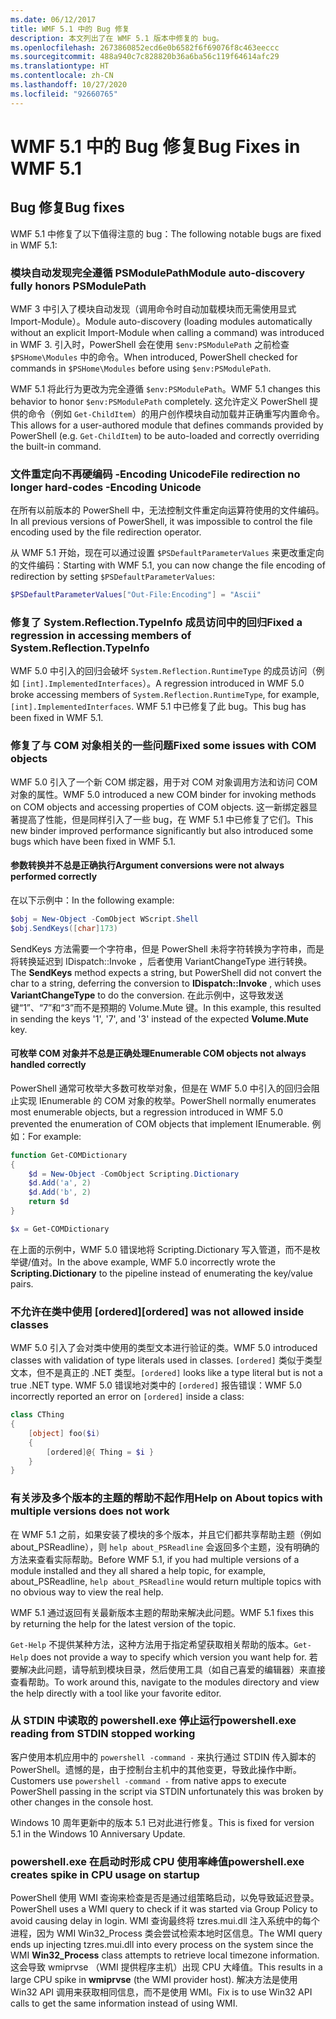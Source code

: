 ```yaml
---
ms.date: 06/12/2017
title: WMF 5.1 中的 Bug 修复
description: 本文列出了在 WMF 5.1 版本中修复的 bug。
ms.openlocfilehash: 2673860852ecd6e0b6582f6f69076f8c463eeccc
ms.sourcegitcommit: 488a940c7c828820b36a6ba56c119f64614afc29
ms.translationtype: HT
ms.contentlocale: zh-CN
ms.lasthandoff: 10/27/2020
ms.locfileid: "92660765"
---
```

# <a name="bug-fixes-in-wmf-51"></a><span data-ttu-id="37ca2-103">WMF 5.1 中的 Bug 修复</span><span class="sxs-lookup"><span data-stu-id="37ca2-103">Bug Fixes in WMF 5.1</span></span>

## <a name="bug-fixes"></a><span data-ttu-id="37ca2-104">Bug 修复</span><span class="sxs-lookup"><span data-stu-id="37ca2-104">Bug fixes</span></span>

<span data-ttu-id="37ca2-105">WMF 5.1 中修复了以下值得注意的 bug：</span><span class="sxs-lookup"><span data-stu-id="37ca2-105">The following notable bugs are fixed in WMF 5.1:</span></span>

### <a name="module-auto-discovery-fully-honors-psmodulepath"></a><span data-ttu-id="37ca2-106">模块自动发现完全遵循 PSModulePath</span><span class="sxs-lookup"><span data-stu-id="37ca2-106">Module auto-discovery fully honors PSModulePath</span></span>

<span data-ttu-id="37ca2-107">WMF 3 中引入了模块自动发现（调用命令时自动加载模块而无需使用显式 Import-Module）。</span><span class="sxs-lookup"><span data-stu-id="37ca2-107">Module auto-discovery (loading modules automatically without an explicit Import-Module when calling a command) was introduced in WMF 3.</span></span> <span data-ttu-id="37ca2-108">引入时，PowerShell 会在使用 `$env:PSModulePath` 之前检查 `$PSHome\Modules` 中的命令。</span><span class="sxs-lookup"><span data-stu-id="37ca2-108">When introduced, PowerShell checked for commands in `$PSHome\Modules` before using `$env:PSModulePath`.</span></span>

<span data-ttu-id="37ca2-109">WMF 5.1 将此行为更改为完全遵循 `$env:PSModulePath`。</span><span class="sxs-lookup"><span data-stu-id="37ca2-109">WMF 5.1 changes this behavior to honor `$env:PSModulePath` completely.</span></span> <span data-ttu-id="37ca2-110">这允许定义 PowerShell 提供的命令（例如 `Get-ChildItem`）的用户创作模块自动加载并正确重写内置命令。</span><span class="sxs-lookup"><span data-stu-id="37ca2-110">This allows for a user-authored module that defines commands provided by PowerShell (e.g. `Get-ChildItem`) to be auto-loaded and correctly overriding the built-in command.</span></span>

### <a name="file-redirection-no-longer-hard-codes--encoding-unicode"></a><span data-ttu-id="37ca2-111">文件重定向不再硬编码 -Encoding Unicode</span><span class="sxs-lookup"><span data-stu-id="37ca2-111">File redirection no longer hard-codes -Encoding Unicode</span></span>

<span data-ttu-id="37ca2-112">在所有以前版本的 PowerShell 中，无法控制文件重定向运算符使用的文件编码。</span><span class="sxs-lookup"><span data-stu-id="37ca2-112">In all previous versions of PowerShell, it was impossible to control the file encoding used by the file redirection operator.</span></span>

<span data-ttu-id="37ca2-113">从 WMF 5.1 开始，现在可以通过设置 `$PSDefaultParameterValues` 来更改重定向的文件编码：</span><span class="sxs-lookup"><span data-stu-id="37ca2-113">Starting with WMF 5.1, you can now change the file encoding of redirection by setting `$PSDefaultParameterValues`:</span></span>

```powershell
$PSDefaultParameterValues["Out-File:Encoding"] = "Ascii"
```

### <a name="fixed-a-regression-in-accessing-members-of-systemreflectiontypeinfo"></a><span data-ttu-id="37ca2-114">修复了 System.Reflection.TypeInfo 成员访问中的回归</span><span class="sxs-lookup"><span data-stu-id="37ca2-114">Fixed a regression in accessing members of System.Reflection.TypeInfo</span></span>

<span data-ttu-id="37ca2-115">WMF 5.0 中引入的回归会破坏 `System.Reflection.RuntimeType` 的成员访问（例如 `[int].ImplementedInterfaces`）。</span><span class="sxs-lookup"><span data-stu-id="37ca2-115">A regression introduced in WMF 5.0 broke accessing members of `System.Reflection.RuntimeType`, for example, `[int].ImplementedInterfaces`.</span></span> <span data-ttu-id="37ca2-116">WMF 5.1 中已修复了此 bug。</span><span class="sxs-lookup"><span data-stu-id="37ca2-116">This bug has been fixed in WMF 5.1.</span></span>

### <a name="fixed-some-issues-with-com-objects"></a><span data-ttu-id="37ca2-117">修复了与 COM 对象相关的一些问题</span><span class="sxs-lookup"><span data-stu-id="37ca2-117">Fixed some issues with COM objects</span></span>

<span data-ttu-id="37ca2-118">WMF 5.0 引入了一个新 COM 绑定器，用于对 COM 对象调用方法和访问 COM 对象的属性。</span><span class="sxs-lookup"><span data-stu-id="37ca2-118">WMF 5.0 introduced a new COM binder for invoking methods on COM objects and accessing properties of COM objects.</span></span> <span data-ttu-id="37ca2-119">这一新绑定器显著提高了性能，但是同样引入了一些 bug，在 WMF 5.1 中已修复了它们。</span><span class="sxs-lookup"><span data-stu-id="37ca2-119">This new binder improved performance significantly but also introduced some bugs which have been fixed in WMF 5.1.</span></span>

#### <a name="argument-conversions-were-not-always-performed-correctly"></a><span data-ttu-id="37ca2-120">参数转换并不总是正确执行</span><span class="sxs-lookup"><span data-stu-id="37ca2-120">Argument conversions were not always performed correctly</span></span>

<span data-ttu-id="37ca2-121">在以下示例中：</span><span class="sxs-lookup"><span data-stu-id="37ca2-121">In the following example:</span></span>

```powershell
$obj = New-Object -ComObject WScript.Shell
$obj.SendKeys([char]173)
```

<span data-ttu-id="37ca2-122">SendKeys  方法需要一个字符串，但是 PowerShell 未将字符转换为字符串，而是将转换延迟到 IDispatch::Invoke  ，后者使用 VariantChangeType  进行转换。</span><span class="sxs-lookup"><span data-stu-id="37ca2-122">The **SendKeys** method expects a string, but PowerShell did not convert the char to a string, deferring the conversion to **IDispatch::Invoke** , which uses **VariantChangeType** to do the conversion.</span></span> <span data-ttu-id="37ca2-123">在此示例中，这导致发送键“1”、“7”和“3”而不是预期的 Volume.Mute  键。</span><span class="sxs-lookup"><span data-stu-id="37ca2-123">In this example, this resulted in sending the keys '1', '7', and '3' instead of the expected **Volume.Mute** key.</span></span>

#### <a name="enumerable-com-objects-not-always-handled-correctly"></a><span data-ttu-id="37ca2-124">可枚举 COM 对象并不总是正确处理</span><span class="sxs-lookup"><span data-stu-id="37ca2-124">Enumerable COM objects not always handled correctly</span></span>

<span data-ttu-id="37ca2-125">PowerShell 通常可枚举大多数可枚举对象，但是在 WMF 5.0 中引入的回归会阻止实现 IEnumerable 的 COM 对象的枚举。</span><span class="sxs-lookup"><span data-stu-id="37ca2-125">PowerShell normally enumerates most enumerable objects, but a regression introduced in WMF 5.0 prevented the enumeration of COM objects that implement IEnumerable.</span></span> <span data-ttu-id="37ca2-126">例如：</span><span class="sxs-lookup"><span data-stu-id="37ca2-126">For example:</span></span>

```powershell
function Get-COMDictionary
{
    $d = New-Object -ComObject Scripting.Dictionary
    $d.Add('a', 2)
    $d.Add('b', 2)
    return $d
}

$x = Get-COMDictionary
```

<span data-ttu-id="37ca2-127">在上面的示例中，WMF 5.0 错误地将 Scripting.Dictionary  写入管道，而不是枚举键/值对。</span><span class="sxs-lookup"><span data-stu-id="37ca2-127">In the above example, WMF 5.0 incorrectly wrote the **Scripting.Dictionary** to the pipeline instead of enumerating the key/value pairs.</span></span>

### <a name="ordered-was-not-allowed-inside-classes"></a><span data-ttu-id="37ca2-128">不允许在类中使用 [ordered]</span><span class="sxs-lookup"><span data-stu-id="37ca2-128">[ordered] was not allowed inside classes</span></span>

<span data-ttu-id="37ca2-129">WMF 5.0 引入了会对类中使用的类型文本进行验证的类。</span><span class="sxs-lookup"><span data-stu-id="37ca2-129">WMF 5.0 introduced classes with validation of type literals used in classes.</span></span> <span data-ttu-id="37ca2-130">`[ordered]` 类似于类型文本，但不是真正的 .NET 类型。</span><span class="sxs-lookup"><span data-stu-id="37ca2-130">`[ordered]` looks like a type literal but is not a true .NET type.</span></span> <span data-ttu-id="37ca2-131">WMF 5.0 错误地对类中的 `[ordered]` 报告错误：</span><span class="sxs-lookup"><span data-stu-id="37ca2-131">WMF 5.0 incorrectly reported an error on `[ordered]` inside a class:</span></span>

```powershell
class CThing
{
    [object] foo($i)
    {
        [ordered]@{ Thing = $i }
    }
}
```

### <a name="help-on-about-topics-with-multiple-versions-does-not-work"></a><span data-ttu-id="37ca2-132">有关涉及多个版本的主题的帮助不起作用</span><span class="sxs-lookup"><span data-stu-id="37ca2-132">Help on About topics with multiple versions does not work</span></span>

<span data-ttu-id="37ca2-133">在 WMF 5.1 之前，如果安装了模块的多个版本，并且它们都共享帮助主题（例如 about_PSReadline），则 `help about_PSReadline` 会返回多个主题，没有明确的方法来查看实际帮助。</span><span class="sxs-lookup"><span data-stu-id="37ca2-133">Before WMF 5.1, if you had multiple versions of a module installed and they all shared a help topic, for example, about_PSReadline, `help about_PSReadline` would return multiple topics with no obvious way to view the real help.</span></span>

<span data-ttu-id="37ca2-134">WMF 5.1 通过返回有关最新版本主题的帮助来解决此问题。</span><span class="sxs-lookup"><span data-stu-id="37ca2-134">WMF 5.1 fixes this by returning the help for the latest version of the topic.</span></span>

<span data-ttu-id="37ca2-135">`Get-Help` 不提供某种方法，这种方法用于指定希望获取相关帮助的版本。</span><span class="sxs-lookup"><span data-stu-id="37ca2-135">`Get-Help` does not provide a way to specify which version you want help for.</span></span> <span data-ttu-id="37ca2-136">若要解决此问题，请导航到模块目录，然后使用工具（如自己喜爱的编辑器）来直接查看帮助。</span><span class="sxs-lookup"><span data-stu-id="37ca2-136">To work around this, navigate to the modules directory and view the help directly with a tool like your favorite editor.</span></span>

### <a name="powershellexe-reading-from-stdin-stopped-working"></a><span data-ttu-id="37ca2-137">从 STDIN 中读取的 powershell.exe 停止运行</span><span class="sxs-lookup"><span data-stu-id="37ca2-137">powershell.exe reading from STDIN stopped working</span></span>

<span data-ttu-id="37ca2-138">客户使用本机应用中的 `powershell -command -` 来执行通过 STDIN 传入脚本的 PowerShell。遗憾的是，由于控制台主机中的其他变更，导致此操作中断。</span><span class="sxs-lookup"><span data-stu-id="37ca2-138">Customers use `powershell -command -` from native apps to execute PowerShell passing in the script via STDIN unfortunately this was broken by other changes in the console host.</span></span>

<span data-ttu-id="37ca2-139">Windows 10 周年更新中的版本 5.1 已对此进行修复。</span><span class="sxs-lookup"><span data-stu-id="37ca2-139">This is fixed for version 5.1 in the Windows 10 Anniversary Update.</span></span>

### <a name="powershellexe-creates-spike-in-cpu-usage-on-startup"></a><span data-ttu-id="37ca2-140">powershell.exe 在启动时形成 CPU 使用率峰值</span><span class="sxs-lookup"><span data-stu-id="37ca2-140">powershell.exe creates spike in CPU usage on startup</span></span>

<span data-ttu-id="37ca2-141">PowerShell 使用 WMI 查询来检查是否是通过组策略启动，以免导致延迟登录。</span><span class="sxs-lookup"><span data-stu-id="37ca2-141">PowerShell uses a WMI query to check if it was started via Group Policy to avoid causing delay in login.</span></span> <span data-ttu-id="37ca2-142">WMI 查询最终将 tzres.mui.dll 注入系统中的每个进程，因为 WMI Win32_Process  类会尝试检索本地时区信息。</span><span class="sxs-lookup"><span data-stu-id="37ca2-142">The WMI query ends up injecting tzres.mui.dll into every process on the system since the WMI **Win32_Process** class attempts to retrieve local timezone information.</span></span> <span data-ttu-id="37ca2-143">这会导致 wmiprvse  （WMI 提供程序主机）出现 CPU 大峰值。</span><span class="sxs-lookup"><span data-stu-id="37ca2-143">This results in a large CPU spike in **wmiprvse** (the WMI provider host).</span></span> <span data-ttu-id="37ca2-144">解决方法是使用 Win32 API 调用来获取相同信息，而不是使用 WMI。</span><span class="sxs-lookup"><span data-stu-id="37ca2-144">Fix is to use Win32 API calls to get the same information instead of using WMI.</span></span>

